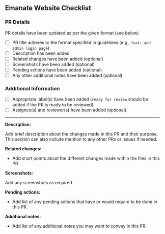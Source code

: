 ## Emanate Website Checklist

### PR Details

PR details have been updated as per the given format (see below)

- [ ] PR title adheres to the format specified in guidelines (e.g., `feat: add admin login page`)
- [ ] Description has been added
- [ ] Related changes have been added (optional)
- [ ] Screenshots have been added (optional)
- [ ] Pending actions have been added (optional)
- [ ] Any other additional notes have been added (optional)

### Additional Information

- [ ] Appropriate label(s) have been added (`ready for review` should be added if the PR is ready to be reviewed)
- [ ] Assignee(s) and reviewer(s) have been added (optional)

---

**Description:**

Add brief description about the changes made in this PR and their purpose. This section can also include mention to any other PRs or issues if needed.

**Related changes:**

- Add short points about the different changes made within the files in this PR.

**Screenshots:**

Add any screenshots as required.

**Pending actions:**

- Add list of any pending actions that have or would require to be done in this PR.

**Additional notes:**

- Add list of any additional notes you may want to convey in this PR.
